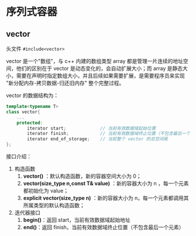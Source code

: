 # 序列式容器

## vector

头文件 `#include<vector>`

vector 是一个"数组"，与 c++ 内建的数组类型 array 都是管理一片连续的地址空间，他们的区别在于 vector 是动态变化的，会自动扩展大小；而 array 是静态大小，需要在声明时指定数组大小，并且后续如果需要扩展，是需要程序员来实现 "新分配内存-拷贝数据-归还旧内存" 整个完整过程。

vector 的数据结构为：

```c++
template<typename T>
class vector{
    ...
    protected:
        iterator start;             // 当前有效数据域起始位置 
        iterator finish;            // 当前有效数据域终止位置（不包含最后一个元素） 
        iterator end_of_storage;    // 当前整个 vector 的总空间尾 
};
```

接口介绍：

1. 构造函数
   1. **vector()** ：默认构造函数，新的容器空间大小为 0；
   2. **vector(size_type n,const T& value)** ：新的容器大小为 n ，每一个元素都初始化为 value；
   3. **explicit vector(size_type n)** ：新的容器大小为 n，每一个元素都调用其所属类型的默认构造函数；
2. 迭代器接口
    1. **begin()**：返回 start，当前有效数据域起始地址
    2. **end()**：返回 finish，当前有效数据域终止位置（不包含最后一个元素）